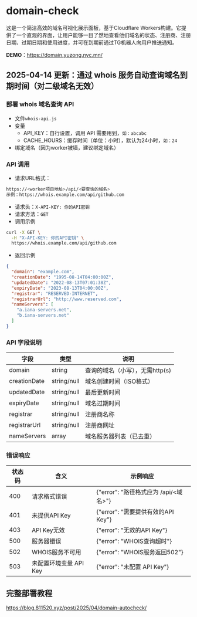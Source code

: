 # domain-check
这是一个简洁高效的域名可视化展示面板，基于Cloudflare Workers构建。它提供了一个直观的界面，让用户能够一目了然地查看他们域名的状态、注册商、注册日期、过期日期和使用进度，并可在到期前通过TG机器人向用户推送通知。

**DEMO**：<https://domain.yuzong.nyc.mn/>  

## 2025-04-14 更新：通过 whois 服务自动查询域名到期时间（对二级域名无效）
### 部署 whois 域名查询 API
- 文件`whois-api.js`
- 变量
  - API_KEY：自行设置，调用 API 需要用到，`如：abcabc`
  - CACHE_HOURS：缓存时间（单位：小时），默认为24小时，`如：24`
- 绑定域名（因为worker被墙，建议绑定域名）

### API 调用
- 请求URL格式：
```bash
https://<worker项目地址>/api/<要查询的域名>
示例：https://whois.example.com/api/github.com
```
- 请求头：`X-API-KEY: 你的API密钥`
- 请求方法：`GET`
- 调用示例
```bash
curl -X GET \
  -H "X-API-KEY: 你的API密钥" \
  https://whois.example.com/api/github.com
```
- 返回示例
```json
{
  "domain": "example.com",
  "creationDate": "1995-08-14T04:00:00Z",
  "updatedDate": "2022-08-13T07:01:38Z",
  "expiryDate": "2023-08-13T04:00:00Z",
  "registrar": "RESERVED-INTERNET",
  "registrarUrl": "http://www.reserved.com",
  "nameServers": [
    "a.iana-servers.net",
    "b.iana-servers.net"
  ]
}
```

### API 字段说明
| 字段           | 类型          | 说明            |
| ------------ | ----------- | ------------- |
| domain       | string      | 查询的域名（小写），无需http(s)     |
| creationDate | string/null | 域名创建时间（ISO格式） |
| updatedDate  | string/null | 最后更新时间        |
| expiryDate   | string/null | 域名过期时间        |
| registrar    | string/null | 注册商名称         |
| registrarUrl | string/null | 注册商网址         |
| nameServers  | array       | 域名服务器列表（已去重）  |

### 错误响应
| 状态码 | 含义              | 示例响应                          |
| --- | --------------- | ----------------------------- |
| 400 | 请求格式错误          | {"error": "路径格式应为 /api/<域名>"} |
| 401 | 未提供API Key      | {"error": "需要提供有效的API Key"}   |
| 403 | API Key无效       | {"error": "无效的API Key"}       |
| 500 | 服务器错误           | {"error": "WHOIS查询超时"}        |
| 502 | WHOIS服务不可用      | {"error": "WHOIS服务返回502"}     |
| 503 | 未配置环境变量 API Key | {"error": "未配置 API Key"}      |

## 完整部署教程
https://blog.811520.xyz/post/2025/04/domain-autocheck/
